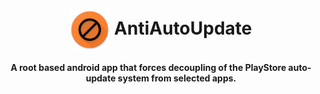<h1 align="center">
    <img align="center" width="64" src="app/src/main/res/mipmap-xxxhdpi/ic_launcher.png" alt="icon"/> AntiAutoUpdate
</h1>
<h4 align="center">A root based android app that forces decoupling of the PlayStore auto-update system from selected apps.</h4>
